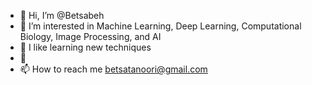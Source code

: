 - 👋 Hi, I’m @Betsabeh
- 👀 I’m interested in Machine Learning, Deep Learning, Computational Biology, Image Processing, and AI
- 🌱 I like learning new techniques 
- 💞️ 
- 📫 How to reach me  betsatanoori@gmail.com

<!---
Betsabeh/Betsabeh is a ✨ special ✨ repository because its `README.md` (this file) appears on your GitHub profile.
You can click the Preview link to take a look at your changes.
--->
